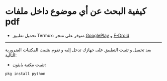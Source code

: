 # كيفية البحث عن أي موضوع داخل ملفات pdf 


 
   - تحميل تطبيق Termux:
متوفر على متجر [GooglePlay](https://play.google.com/store/apps/details?id=com.termux) و [F-Droid](https://play.google.com/store/apps/details?id=com.termux)
----


بعد تحميل و تثبيت التطبيق على جهازك تدخل إليه و تقوم بتثبيت المكتبات الضرورية التالية:

- تثبيت مكتبة بايثون:
```shell
pkg install python
